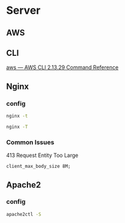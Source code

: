 # Server

## AWS

## CLI

[aws — AWS CLI 2.13.29 Command Reference](https://awscli.amazonaws.com/v2/documentation/api/latest/reference/index.html)

## Nginx


### config

```bash title="test config file"
nginx -t
```

```bash title="display all config, virtual hosts"
nginx -T
```

### Common Issues

413 Request Entity Too Large

```
client_max_body_size 8M;
```

## Apache2

### config

```bash
apache2ctl -S
```
